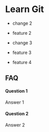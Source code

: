 # Learn Git

- change 2
- feature 2

- change 3
- feature 3
- feature 4 


## FAQ
#### Question 1
Answer 1
#### Question 2
Answer 2